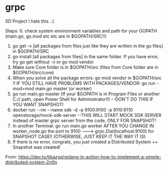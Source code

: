 # grpc
SD Project
I hate this. :(

Steps:
0. check system environment variables and path for your GOPATH (main.go, go.mod etc etc are in $GOPATH/SRC!!)
1. go get -v [all packages from files just like they are written in the go files] in $GOPATH/SRC
2. go install [all packages from files] in the same folder. If you have error, try go get without -v or go mod vendor 
3. Make sure Core folder is in $GOPATH/src (files from Core folder are in $GOPATH/src/core)
4. When you solve all the package errors: go mod vendor in $GOPATH/src !! IF YOU STILL HAVE PROBLEMS WITH PACKAGES/VENDOR: go run -mod=mod main.go master (or worker)
5. go run main.go master (If your $GOPATH is in Program Files or another C:// path, open Power Shell for Administrator!!) --DON'T DO THIS IF YOU WANT SNAPSHOT!
6. docker run --rm --name sdk -d -p 9100:9100 -p 9110:9110 openstorage/mock-sdk-server  --THIS WILL START MOCK SDK SERVER instead of master grpc server from the code, ONLY FOR SNAPSHOT!
7. In another Terminal: go run main.go worker AFTER YOU CHANGE IN worker_node.go the port to 9100 ---> grpc.Dial(localhost:9100) for SNAPSHOT CASE!! (OTHERWISE, JUST KEEP IT THE WAY IT IS)
9. If there is no error, congrats, you just created a Distributed System ++ Snapshot was created!

From: https://dev.to/tikazyq/golang-in-action-how-to-implement-a-simple-distributed-system-2n0n
